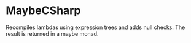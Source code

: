 MaybeCSharp
===========

Recompiles lambdas using expression trees and adds null checks. The result is returned in a maybe monad.
